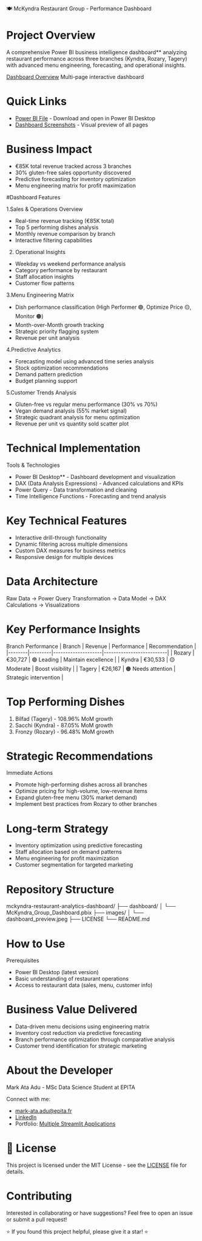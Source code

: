 🍽️ McKyndra Restaurant Group - Performance Dashboard

# Project Overview
A comprehensive Power BI business intelligence dashboard** analyzing restaurant performance across three branches (Kyndra, Rozary, Tagery) with advanced menu engineering, forecasting, and operational insights.

[Dashboard Overview](images/dashboard-overview.png)
Multi-page interactive dashboard 

# Quick Links
- [Power BI File](dashboard/McKyndra_Dashboard.pbix) - Download and open in Power BI Desktop
- [Dashboard Screenshots](images/) - Visual preview of all pages

# Business Impact
- €85K total revenue tracked across 3 branches
- 30% gluten-free sales opportunity discovered
- Predictive forecasting for inventory optimization
- Menu engineering matrix for profit maximization

#Dashboard Features

1.Sales & Operations Overview
- Real-time revenue tracking (€85K total)
- Top 5 performing dishes analysis
- Monthly revenue comparison by branch
- Interactive filtering capabilities

2. Operational Insights
- Weekday vs weekend performance analysis
- Category performance by restaurant
- Staff allocation insights
- Customer flow patterns

3.Menu Engineering Matrix
- Dish performance classification (High Performer 🟢, Optimize Price 🟡, Monitor 🟠)
- Month-over-Month growth tracking
- Strategic priority flagging system
- Revenue per unit analysis

4.Predictive Analytics
- Forecasting model using advanced time series analysis
- Stock optimization recommendations
- Demand pattern prediction
- Budget planning support

5.Customer Trends Analysis
- Gluten-free vs regular menu performance (30% vs 70%)
- Vegan demand analysis (55% market signal)
- Strategic quadrant analysis for menu optimization
- Revenue per unit vs quantity sold scatter plot

# Technical Implementation

Tools & Technologies
- Power BI Desktop** - Dashboard development and visualization
- DAX (Data Analysis Expressions) - Advanced calculations and KPIs
- Power Query - Data transformation and cleaning
- Time Intelligence Functions - Forecasting and trend analysis

# Key Technical Features
- Interactive drill-through functionality
- Dynamic filtering across multiple dimensions
- Custom DAX measures for business metrics
- Responsive design for multiple devices

# Data Architecture
Raw Data → Power Query Transformation → Data Model → DAX Calculations → Visualizations

# Key Performance Insights
Branch Performance
| Branch | Revenue | Performance        |     Recommendation       |
|--------|---------|--------------------|--------------------------|
| Rozary | €30,727 | 🟢 Leading         | Maintain excellence     |
| Kyndra | €30,533 | 🟡 Moderate        | Boost visibility        |
| Tagery | €26,167 | 🟠 Needs attention | Strategic intervention  |

# Top Performing Dishes
1. Bilfad (Tagery) - 108.96% MoM growth 
2. Sacchi (Kyndra) - 87.05% MoM growth 
4. Fronzy (Rozary) - 96.48% MoM growth

# Strategic Recommendations
Immediate Actions
- Promote high-performing dishes across all branches
- Optimize pricing for high-volume, low-revenue items
- Expand gluten-free menu (30% market demand)
- Implement best practices from Rozary to other branches

# Long-term Strategy
- Inventory optimization using predictive forecasting
- Staff allocation based on demand patterns
- Menu engineering for profit maximization
- Customer segmentation for targeted marketing


# Repository Structure        
mckyndra-restaurant-analytics-dashboard/
├── dashboard/
│ └── McKyndra_Group_Dashboard.pbix
├── images/
│ └── dashboard_preview.jpeg
├── LICENSE
└── README.md


# How to Use
Prerequisites
- Power BI Desktop (latest version)
- Basic understanding of restaurant operations
- Access to restaurant data (sales, menu, customer info)


# Business Value Delivered
- Data-driven menu decisions using engineering matrix
- Inventory cost reduction via predictive forecasting  
- Branch performance optimization through comparative analysis
- Customer trend identification for strategic marketing


# About the Developer
Mark Ata Adu - MSc Data Science Student at EPITA

Connect with me:
- mark-ata.adu@epita.fr
- [LinkedIn](https://www.linkedin.com/in/mark-ata-adu)
- Portfolio: [Multiple Streamlit Applications](https://visitor-forecast-app.streamlit.app/)

# 📄 License
This project is licensed under the MIT License - see the [LICENSE](LICENSE) file for details.

# Contributing
Interested in collaborating or have suggestions? Feel free to open an issue or submit a pull request!

⭐ If you found this project helpful, please give it a star! ⭐
